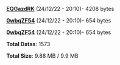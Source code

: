 [**EQGazdRK**](/data/EQGazdRK.txt) (24/12/22 - 20:10)- 4208 bytes

[**0wbqZF54**](/data/0wbqZF54.txt) (24/12/22 - 20:10)- 654 bytes

[**0wbqZF54**](/data/0wbqZF54.txt) (24/12/22 - 20:10)- 654 bytes

**Total Datas**: 1573

**Total Size**: 9.88 MB / 9.9 MB